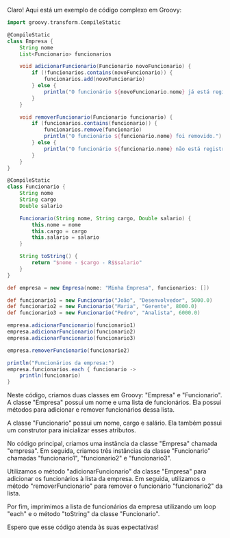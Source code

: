 Claro! Aqui está um exemplo de código complexo em Groovy:

```groovy
import groovy.transform.CompileStatic

@CompileStatic
class Empresa {
    String nome
    List<Funcionario> funcionarios

    void adicionarFuncionario(Funcionario novoFuncionario) {
        if (!funcionarios.contains(novoFuncionario)) {
            funcionarios.add(novoFuncionario)
        } else {
            println("O funcionário ${novoFuncionario.nome} já está registrado na empresa.")
        }
    }

    void removerFuncionario(Funcionario funcionario) {
        if (funcionarios.contains(funcionario)) {
            funcionarios.remove(funcionario)
            println("O funcionário ${funcionario.nome} foi removido.")
        } else {
            println("O funcionário ${funcionario.nome} não está registrado na empresa.")
        }
    }
}

@CompileStatic
class Funcionario {
    String nome
    String cargo
    Double salario

    Funcionario(String nome, String cargo, Double salario) {
        this.nome = nome
        this.cargo = cargo
        this.salario = salario
    }

    String toString() {
        return "$nome - $cargo - R$$salario"
    }
}

def empresa = new Empresa(nome: "Minha Empresa", funcionarios: [])

def funcionario1 = new Funcionario("João", "Desenvolvedor", 5000.0)
def funcionario2 = new Funcionario("Maria", "Gerente", 8000.0)
def funcionario3 = new Funcionario("Pedro", "Analista", 6000.0)

empresa.adicionarFuncionario(funcionario1)
empresa.adicionarFuncionario(funcionario2)
empresa.adicionarFuncionario(funcionario3)

empresa.removerFuncionario(funcionario2)

println("Funcionários da empresa:")
empresa.funcionarios.each { funcionario ->
    println(funcionario)
}
```

Neste código, criamos duas classes em Groovy: "Empresa" e "Funcionario". A classe "Empresa" possui um nome e uma lista de funcionários. Ela possui métodos para adicionar e remover funcionários dessa lista.

A classe "Funcionario" possui um nome, cargo e salário. Ela também possui um construtor para inicializar esses atributos.

No código principal, criamos uma instância da classe "Empresa" chamada "empresa". Em seguida, criamos três instâncias da classe "Funcionario" chamadas "funcionario1", "funcionario2" e "funcionario3".

Utilizamos o método "adicionarFuncionario" da classe "Empresa" para adicionar os funcionários à lista da empresa. Em seguida, utilizamos o método "removerFuncionario" para remover o funcionário "funcionario2" da lista.

Por fim, imprimimos a lista de funcionários da empresa utilizando um loop "each" e o método "toString" da classe "Funcionario".

Espero que esse código atenda às suas expectativas!